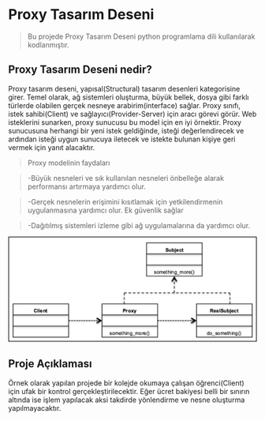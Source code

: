 # Proxy Tasarım Deseni
> Bu projede Proxy Tasarım Deseni python programlama dili kullanılarak kodlanmıştır.

## Proxy Tasarım Deseni nedir?
Proxy tasarım deseni, yapısal(Structural) tasarım desenleri kategorisine girer. Temel olarak, ağ sistemleri oluşturma, büyük bellek, dosya gibi farklı türlerde olabilen gerçek nesneye arabirim(interface) sağlar. Proxy sınıfı, istek sahibi(Client) ve sağlayıcı(Provider-Server) için aracı görevi görür. Web isteklerini sunarken, proxy sunucusu bu model için en iyi örnektir. Proxy sunucusuna herhangi bir yeni istek geldiğinde, isteği değerlendirecek ve ardından isteği uygun sunucuya iletecek ve istekte bulunan kişiye geri vermek için yanıt alacaktır.

> Proxy modelinin faydaları

> -Büyük nesneleri ve sık kullanılan nesneleri önbelleğe alarak performansı artırmaya yardımcı olur.

> -Gerçek nesnelerin erişimini kısıtlamak için yetkilendirmenin uygulanmasına yardımcı olur. Ek güvenlik sağlar

> -Dağıtılmış sistemleri izleme gibi ağ uygulamalarına da yardımcı olur.

![Algorithm schema](./proxy_diagram.jpg)

## Proje Açıklaması
Örnek olarak yapılan projede bir kolejde okumaya çalışan öğrenci(Client) için ufak bir kontrol gerçekleştirilecektir. Eğer ücret bakiyesi belli bir sınırın altında ise işlem yapılacak aksi takdirde yönlendirme ve nesne oluşturma yapılmayacaktır.